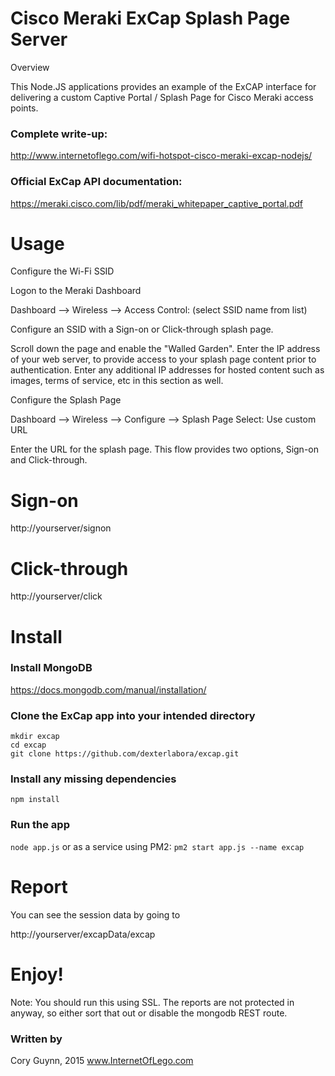 # Cisco Meraki ExCap Splash Page Server

Overview

This Node.JS applications provides an example of the ExCAP interface for delivering a custom Captive Portal / Splash Page for Cisco Meraki access points.

### Complete write-up: 
http://www.internetoflego.com/wifi-hotspot-cisco-meraki-excap-nodejs/

### Official ExCap API documentation: 
https://meraki.cisco.com/lib/pdf/meraki_whitepaper_captive_portal.pdf

# Usage

Configure the Wi-Fi SSID

Logon to the Meraki Dashboard

Dashboard --> Wireless --> Access Control: (select SSID name from list)

Configure an SSID with a Sign-on or Click-through splash page.

Scroll down the page and enable the "Walled Garden". Enter the IP address of your web server, to provide access to your splash page content prior to authentication. Enter any additional IP addresses for hosted content such as images, terms of service, etc in this section as well.

Configure the Splash Page

Dashboard --> Wireless --> Configure --> Splash Page Select: Use custom URL

Enter the URL for the splash page. This flow provides two options, Sign-on and Click-through.

# Sign-on

http://yourserver/signon


# Click-through

http://yourserver/click


# Install

### Install MongoDB
https://docs.mongodb.com/manual/installation/

### Clone the ExCap app into your intended directory 
```
mkdir excap
cd excap
git clone https://github.com/dexterlabora/excap.git
```

### Install any missing dependencies
`npm install`

### Run the app
`node app.js`       or as a service using PM2:  `pm2 start app.js --name excap`
   

# Report
You can see the session data by going to

http://yourserver/excapData/excap

# Enjoy!

Note: You should run this using SSL. The reports are not protected in anyway, so either sort that out or disable the mongodb REST route.


### Written by
Cory Guynn, 2015
www.InternetOfLego.com


